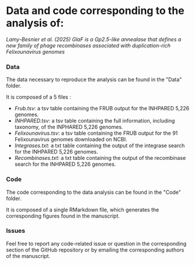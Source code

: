 # Data and code corresponding to the analysis of:

_Lamy-Besnier et al. (2025) GlaF is a Gp2.5-like annealase that defines a new family of phage recombinases associated with duplication-rich Felixounavirus genomes_

### Data

The data necessary to reproduce the analysis can be found in the "Data" folder.

It is composed of a 5 files :

- *Frub.tsv*: a tsv table containing the FRUB output for the INHPARED 5,226 genomes.
- *INHPARED.tsv*: a tsv table containing the full information, including taxonomy, of the INPHARED 5,226 genomes.
- *Felixounavirus.tsv*: a tsv table containing the FRUB output for the 91 Felixounavirus genomes downloaded on NCBI.
- *Integrases.txt*: a txt table containing the output of the integrase search for the INHPARED 5,226 genomes.
- *Recombinases.txt*: a txt table containing the output of the recombinase search for the INHPARED 5,226 genomes.

### Code

The code corresponding to the data analysis can be found in the "Code" folder.

It is composed of a single RMarkdown file, which generates the corresponding figures found in the manuscript.

### Issues

Feel free to report any code-related issue or question in the corresponding section of the GitHub repository or by emailing the corresponding authors of the manuscript.


